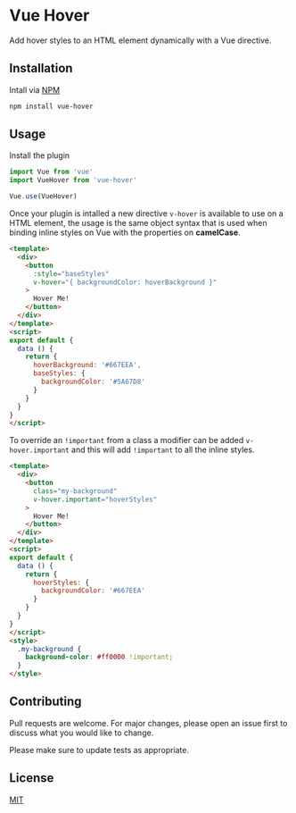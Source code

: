 # Vue Hover

Add hover styles to an HTML element dynamically with a Vue directive.

## Installation

Intall via [NPM](https://www.npmjs.com/package/vue-hover)

```sh
npm install vue-hover
```

## Usage

Install the plugin

```js
import Vue from 'vue'
import VueHover from 'vue-hover'

Vue.use(VueHover)
```

Once your plugin is intalled a new directive `v-hover` is available to use on a HTML element, the usage is the same object syntax that is used when binding inline styles on Vue with the properties on **camelCase**.

```html
<template>
  <div>
    <button
      :style="baseStyles"
      v-hover="{ backgroundColor: hoverBackground }"
    >
      Hover Me!
    </button>
  </div>
</template>
<script>
export default {
  data () {
    return {
      hoverBackground: '#667EEA',
      baseStyles: {
        backgroundColor: '#5A67D8'
      }
    }
  }
}
</script>
```

To override an `!important` from a class a modifier can be added `v-hover.important` and this will add `!important` to all the inline styles.

```html
<template>
  <div>
    <button
      class="my-background"
      v-hover.important="hoverStyles"
    >
      Hover Me!
    </button>
  </div>
</template>
<script>
export default {
  data () {
    return {
      hoverStyles: {
        backgroundColor: '#667EEA'
      }
    }
  }
}
</script>
<style>
  .my-background {
    background-color: #ff0000 !important;
  }
</style>
```

## Contributing
Pull requests are welcome. For major changes, please open an issue first to discuss what you would like to change.

Please make sure to update tests as appropriate.

## License
[MIT](./LICENSE)
